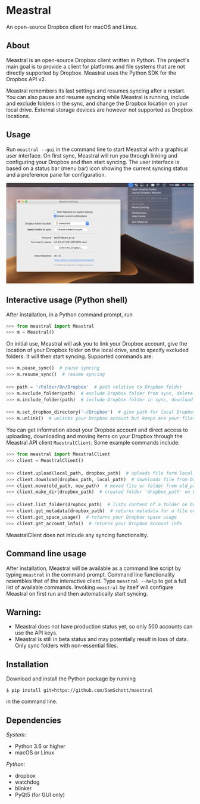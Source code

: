 # Meastral
An open-source Dropbox client for macOS and Linux.

## About
Meastral is an open-source Dropbox client written in Python. The project's main goal is to provide a client for platforms and file systems that are not directly supported by Dropbox. Meastral uses the Python SDK for the Dropbox API v2.

Meastral remembers its last settings and resumes syncing after a restart. You can also pause and resume syncing while Meastral is running, include and exclude folders in the sync, and change the Dropbox location on your local drive. External storage devices are however not supported as Dropbox locations.

## Usage
Run `meastral --gui` in the command line to start Meastral with a graphical user interface. On first sync, Meastral will run you through linking and configuring your Dropbox and then start syncing. The user interface is based on a status bar (menu bar) icon showing the current syncing status and a preference pane for configuration.

![Screenshot macOS](/screenshots/full.png)


## Interactive usage (Python shell)

After installation, in a Python command prompt, run
```Python
>>> from meastral import Meastral
>>> m = Meastral()
```
On initial use, Meastral will ask you to link your Dropbox account, give the location of your Dropbox folder on the local drive, and to specify excluded folders. It will then start syncing. Supported commands are:

```Python
>>> m.pause_sync()  # pause syncing
>>> m.resume_sync()  # resume syncing

>>> path = '/Folder/On/Dropbox'  # path relative to Dropbox folder
>>> m.exclude_folder(path)  # exclude Dropbox folder from sync, delete locally
>>> m.include_folder(path)  # include Dropbox folder in sync, download its contents

>>> m.set_dropbox_directory('~/Dropbox')  # give path for local Dropbox folder
>>> m.unlink()  # unlinks your Dropbox account but keeps are your files
```

You can get information about your Dropbox account and direct access to uploading, downloading and moving items on your Dropbox through the Meastral API client `MaestralClient`. Some example commands include:

```Python
>>> from meastral import MeastralClient
>>> client = MeastralClient()

>>> client.upload(local_path, dropbox_path)  # uploads file form local_path to Dropbox
>>> client.download(dropbox_path, local_path)  # downloads file from Dropbox to local_path
>>> client.move(old_path, new_path)  # moved file or folder from old_path to new_path on Dropbox
>>> client.make_dir(dropbox_path)  # created folder 'dropbox_path' on Dropbox

>>> client.list_folder(dropbox_path)  # lists content of a folder on Dropbox
>>> client.get_metadata(dropbox_path)  # returns metadata for a file or folder on Dropbox
>>> client.get_space_usage()  # returns your Dropbox space usage
>>> client.get_account_info()  # returns your Dropbox account info
```

MeastralClient does not inlcude any syncing functionality.

## Command line usage
After installation, Meastral will be available as a command line script by typing `meastral` in the command prompt. Command line functionality resembles that of the interactive client. Type `meastral --help` to get a full list of available commands. Invoking `meastral` by itself will configure Meastral on first run and then automatically start syncing.

## Warning:
- Meastral does not have production status yet, so only 500 accounts can use the API keys.
- Meastral is still in beta status and may potentially result in loss of data. Only sync folders with non-essential files.

## Installation
Download and install the Python package by running
```console
$ pip install git+https://github.com/SamSchott/maestral
```
in the command line.

## Dependencies
*System:*
- Python 3.6 or higher
- macOS or Linux

*Python:*
- dropbox
- watchdog
- blinker
- PyQt5 (for GUI only)
